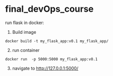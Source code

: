 # final_devOps_course

run flask in docker:

1) Build image

`docker build -t my_flask_app:v0.1 my_flask_app/ `

2) run container

`docker run  -p 5000:5000 my_flask_app:v0.1`

3) navigate to http://127.0.0.1:5000/